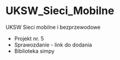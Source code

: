 # UKSW_Sieci_Mobilne
UKSW Sieci mobilne i bezprzewodowe

* Projekt nr. 5
* Sprawozdanie - link do dodania
* Biblioteka simpy
